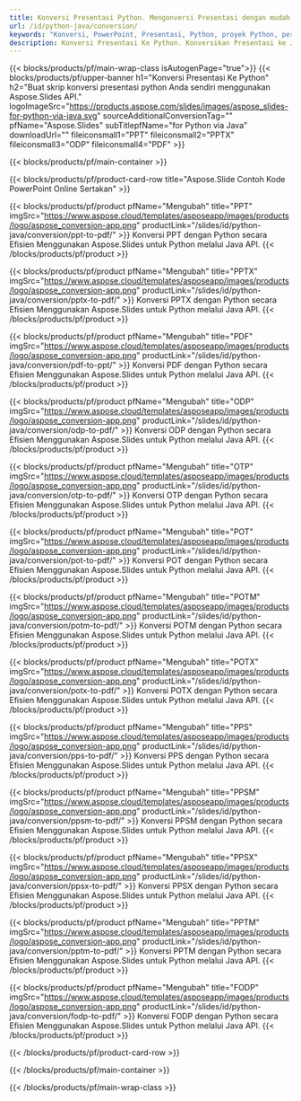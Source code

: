 ```yaml
---
title: Konversi Presentasi Python. Mengonversi Presentasi dengan mudah menggunakan Aspose.Slides.
url: /id/python-java/conversion/
keywords: "Konversi, PowerPoint, Presentasi, Python, proyek Python, perpustakaan Python, PDF, Konversi ke PDF, PPT ke PDF"
description: Konversi Presentasi Ke Python. Konversikan Presentasi ke JPG, PNG, HTML, dan format lainnya menggunakan Aspose.Slides.
---
```


{{< blocks/products/pf/main-wrap-class isAutogenPage="true">}}
{{< blocks/products/pf/upper-banner h1="Konversi Presentasi Ke Python" h2="Buat skrip konversi presentasi python Anda sendiri menggunakan Aspose.Slides API." logoImageSrc="https://products.aspose.com/slides/images/aspose_slides-for-python-via-java.svg" sourceAdditionalConversionTag="" pfName="Aspose.Slides" subTitlepfName="for Python via Java" downloadUrl="" fileiconsmall1="PPT" fileiconsmall2="PPTX" fileiconsmall3="ODP" fileiconsmall4="PDF" >}}

{{< blocks/products/pf/main-container >}}

{{< blocks/products/pf/product-card-row title="Aspose.Slide Contoh Kode PowerPoint Online Sertakan" >}}

{{< blocks/products/pf/product pfName="Mengubah" title="PPT" imgSrc="https://www.aspose.cloud/templates/asposeapp/images/products/logo/aspose_conversion-app.png" productLink="/slides/id/python-java/conversion/ppt-to-pdf/" >}}
Konversi PPT dengan Python secara Efisien Menggunakan Aspose.Slides untuk Python melalui Java API.
{{< /blocks/products/pf/product >}}
{{< blocks/products/pf/product pfName="Mengubah" title="PPTX" imgSrc="https://www.aspose.cloud/templates/asposeapp/images/products/logo/aspose_conversion-app.png" productLink="/slides/id/python-java/conversion/pptx-to-pdf/" >}}
Konversi PPTX dengan Python secara Efisien Menggunakan Aspose.Slides untuk Python melalui Java API.
{{< /blocks/products/pf/product >}}
{{< blocks/products/pf/product pfName="Mengubah" title="PDF" imgSrc="https://www.aspose.cloud/templates/asposeapp/images/products/logo/aspose_conversion-app.png" productLink="/slides/id/python-java/conversion/pdf-to-ppt/" >}}
Konversi PDF dengan Python secara Efisien Menggunakan Aspose.Slides untuk Python melalui Java API.
{{< /blocks/products/pf/product >}}
{{< blocks/products/pf/product pfName="Mengubah" title="ODP" imgSrc="https://www.aspose.cloud/templates/asposeapp/images/products/logo/aspose_conversion-app.png" productLink="/slides/id/python-java/conversion/odp-to-pdf/" >}}
Konversi ODP dengan Python secara Efisien Menggunakan Aspose.Slides untuk Python melalui Java API.
{{< /blocks/products/pf/product >}}
{{< blocks/products/pf/product pfName="Mengubah" title="OTP" imgSrc="https://www.aspose.cloud/templates/asposeapp/images/products/logo/aspose_conversion-app.png" productLink="/slides/id/python-java/conversion/otp-to-pdf/" >}}
Konversi OTP dengan Python secara Efisien Menggunakan Aspose.Slides untuk Python melalui Java API.
{{< /blocks/products/pf/product >}}
{{< blocks/products/pf/product pfName="Mengubah" title="POT" imgSrc="https://www.aspose.cloud/templates/asposeapp/images/products/logo/aspose_conversion-app.png" productLink="/slides/id/python-java/conversion/pot-to-pdf/" >}}
Konversi POT dengan Python secara Efisien Menggunakan Aspose.Slides untuk Python melalui Java API.
{{< /blocks/products/pf/product >}}
{{< blocks/products/pf/product pfName="Mengubah" title="POTM" imgSrc="https://www.aspose.cloud/templates/asposeapp/images/products/logo/aspose_conversion-app.png" productLink="/slides/id/python-java/conversion/potm-to-pdf/" >}}
Konversi POTM dengan Python secara Efisien Menggunakan Aspose.Slides untuk Python melalui Java API.
{{< /blocks/products/pf/product >}}
{{< blocks/products/pf/product pfName="Mengubah" title="POTX" imgSrc="https://www.aspose.cloud/templates/asposeapp/images/products/logo/aspose_conversion-app.png" productLink="/slides/id/python-java/conversion/potx-to-pdf/" >}}
Konversi POTX dengan Python secara Efisien Menggunakan Aspose.Slides untuk Python melalui Java API.
{{< /blocks/products/pf/product >}}
{{< blocks/products/pf/product pfName="Mengubah" title="PPS" imgSrc="https://www.aspose.cloud/templates/asposeapp/images/products/logo/aspose_conversion-app.png" productLink="/slides/id/python-java/conversion/pps-to-pdf/" >}}
Konversi PPS dengan Python secara Efisien Menggunakan Aspose.Slides untuk Python melalui Java API.
{{< /blocks/products/pf/product >}}
{{< blocks/products/pf/product pfName="Mengubah" title="PPSM" imgSrc="https://www.aspose.cloud/templates/asposeapp/images/products/logo/aspose_conversion-app.png" productLink="/slides/id/python-java/conversion/ppsm-to-pdf/" >}}
Konversi PPSM dengan Python secara Efisien Menggunakan Aspose.Slides untuk Python melalui Java API.
{{< /blocks/products/pf/product >}}
{{< blocks/products/pf/product pfName="Mengubah" title="PPSX" imgSrc="https://www.aspose.cloud/templates/asposeapp/images/products/logo/aspose_conversion-app.png" productLink="/slides/id/python-java/conversion/ppsx-to-pdf/" >}}
Konversi PPSX dengan Python secara Efisien Menggunakan Aspose.Slides untuk Python melalui Java API.
{{< /blocks/products/pf/product >}}
{{< blocks/products/pf/product pfName="Mengubah" title="PPTM" imgSrc="https://www.aspose.cloud/templates/asposeapp/images/products/logo/aspose_conversion-app.png" productLink="/slides/id/python-java/conversion/pptm-to-pdf/" >}}
Konversi PPTM dengan Python secara Efisien Menggunakan Aspose.Slides untuk Python melalui Java API.
{{< /blocks/products/pf/product >}}
{{< blocks/products/pf/product pfName="Mengubah" title="FODP" imgSrc="https://www.aspose.cloud/templates/asposeapp/images/products/logo/aspose_conversion-app.png" productLink="/slides/id/python-java/conversion/fodp-to-pdf/" >}}
Konversi FODP dengan Python secara Efisien Menggunakan Aspose.Slides untuk Python melalui Java API.
{{< /blocks/products/pf/product >}}


{{< /blocks/products/pf/product-card-row >}}

{{< /blocks/products/pf/main-container >}}
    
{{< /blocks/products/pf/main-wrap-class >}}